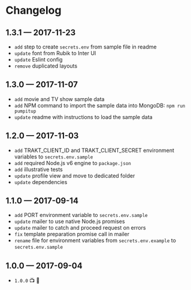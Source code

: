 # Changelog

## 1.3.1 — 2017-11-23
- `add` step to create `secrets.env` from sample file in readme
- `update` font from Rubik to Inter UI
- `update` Eslint config
- `remove` duplicated layouts

## 1.3.0 — 2017-11-07
- `add` movie and TV show sample data
- `add` NPM command to import the sample data into MongoDB: `npm run pumpitup`
- `update` readme with instructions to load the sample data

## 1.2.0 — 2017-11-03
- `add` TRAKT_CLIENT_ID and TRAKT_CLIENT_SECRET environment variables to `secrets.env.sample`
- `add` required Node.js v6 engine to `package.json`
- `add` illustrative tests
- `update` profile view and move to dedicated folder
- `update` dependencies

## 1.1.0 — 2017-09-14
- `add` PORT environment variable to `secrets.env.sample`
- `update` mailer to use native Node.js promises
- `update` mailer to catch and proceed request on errors
- `fix` template preparation promise call in mailer
- `rename` file for environment variables from `secrets.env.example` to `secrets.env.sample`

## 1.0.0 — 2017-09-04
- `1.0.0` 📺 🤘
